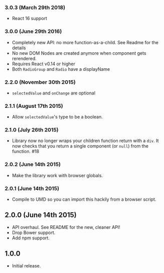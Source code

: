 ### 3.0.3 (March 29th 2018)
- React 16 support

### 3.0.0 (June 29th 2016)
- Completely new API: no more function-as-a-child. See Readme for the details
- No new DOM Nodes are created anymore when component gets rerendered.
- Requires React v0.14 or higher
- Both `RadioGroup` and `Radio` have a displayName

### 2.2.0 (November 30th 2015)
- `selectedValue` and `onChange` are optional

### 2.1.1 (August 17th 2015)
- Allow `selectedValue`'s type to be a boolean.

### 2.1.0 (July 26th 2015)
- Library now no longer wraps your children function return with a `div`. It now checks that you return a single component (or `null`) from the function. #18

### 2.0.2 (June 14th 2015)
- Make the library work with browser globals.

### 2.0.1 (June 14th 2015)
- Compile to UMD so you can import this hackily from a browser script.

## 2.0.0 (June 14th 2015)
- API overhaul. See README for the new, cleaner API!
- Drop Bower support.
- Add npm support.

## 1.0.0
- Initial release.
